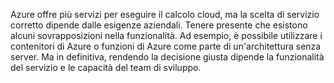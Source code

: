 Azure offre più servizi per eseguire il calcolo cloud, ma la scelta di servizio corretto dipende dalle esigenze aziendali. Tenere presente che esistono alcuni sovrapposizioni nella funzionalità. Ad esempio, è possibile utilizzare i contenitori di Azure o funzioni di Azure come parte di un'architettura senza server. Ma in definitiva, rendendo la decisione giusta dipende la funzionalità del servizio e le capacità del team di sviluppo.